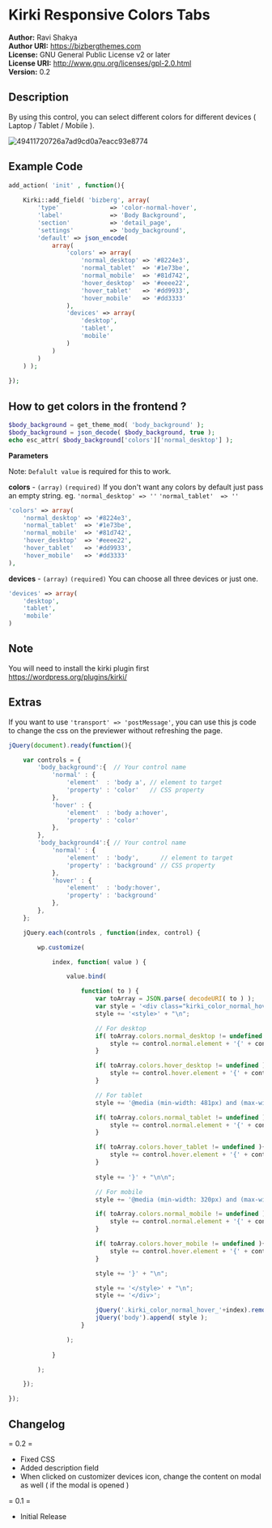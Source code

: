 # Kirki Responsive Colors Tabs

**Author:** Ravi Shakya  
**Author URI:** https://bizbergthemes.com  
**License:** GNU General Public License v2 or later  
**License URI:** http://www.gnu.org/licenses/gpl-2.0.html  
**Version:** 0.2

## Description ##

By using this control, you can select different colors for different devices ( Laptop / Tablet / Mobile ). 

![49411720726a7ad9cd0a7eacc93e8774](https://user-images.githubusercontent.com/11089018/138320158-d31a75ca-7abc-4ccb-a995-2cc073554c82.gif)

## Example Code ##

````php
add_action( 'init' , function(){
	
	Kirki::add_field( 'bizberg', array(
		'type'              => 'color-normal-hover',
		'label'             => 'Body Background',
		'section'           => 'detail_page',
		'settings'          => 'body_background',
		'default' => json_encode(
			array(				
				'colors' => array(
					'normal_desktop' => '#8224e3',
					'normal_tablet'  => '#1e73be',
					'normal_mobile'  => '#81d742',
					'hover_desktop'  => '#eeee22',
					'hover_tablet'   => '#dd9933',
					'hover_mobile'   => '#dd3333'
				),
				'devices' => array(
					'desktop',
					'tablet',
					'mobile'
				)		
			)
		) 
	) );
  
});
````
## How to get colors in the frontend ? ##
````php
$body_background = get_theme_mod( 'body_background' );
$body_background = json_decode( $body_background, true );
echo esc_attr( $body_background['colors']['normal_desktop'] );
````
**Parameters**

Note: `Defalult value` is required for this to work. 

**colors**       - `(array)` `(required)` If you don't want any colors by default just pass an empty string. eg. `'normal_desktop' => ''` `'normal_tablet'  => ''`
````php
'colors' => array(
	'normal_desktop' => '#8224e3',
	'normal_tablet'  => '#1e73be',
	'normal_mobile'  => '#81d742',
	'hover_desktop'  => '#eeee22',
	'hover_tablet'   => '#dd9933',
	'hover_mobile'   => '#dd3333'
),
````
**devices**       - `(array)` `(required)` You can choose all three devices or just one.
````php
'devices' => array(
	'desktop',
	'tablet',
	'mobile'
)
````
## Note ##
You will need to install the kirki plugin first https://wordpress.org/plugins/kirki/

## Extras ##
If you want to use `'transport' => 'postMessage'`, you can use this js code to change the css on the previewer without refreshing the page.
````javascript
jQuery(document).ready(function(){

    var controls = {
        'body_background':{  // Your control name
            'normal' : {
                'element'  : 'body a', // element to target
                'property' : 'color'   // CSS property
            },
            'hover' : {
                'element'  : 'body a:hover',
                'property' : 'color'
            },
        },
        'body_background4':{ // Your control name
            'normal' : {
                'element'  : 'body',      // element to target
                'property' : 'background' // CSS property
            },
            'hover' : {
                'element'  : 'body:hover',
                'property' : 'background'
            },
        },
    };

    jQuery.each(controls , function(index, control) { 

        wp.customize(

            index, function( value ) {

                value.bind(

                    function( to ) {
                        var toArray = JSON.parse( decodeURI( to ) );
                        var style = '<div class="kirki_color_normal_hover_' + index + '">' + "\n";
                        style += '<style>' + "\n";

                        // For desktop
                        if( toArray.colors.normal_desktop != undefined ){
                            style += control.normal.element + '{' + control.normal.property + ':' + toArray.colors.normal_desktop + ' !important}' + "\n";
                        }

                        if( toArray.colors.hover_desktop != undefined ){
                            style += control.hover.element + '{' + control.hover.property + ':' + toArray.colors.hover_desktop + ' !important}' + "\n\n";
                        }

                        // For tablet
                        style += '@media (min-width: 481px) and (max-width: 1024px){' + "\n";

                        if( toArray.colors.normal_tablet != undefined ){
                            style += control.normal.element + '{' + control.normal.property + ':' + toArray.colors.normal_tablet + ' !important}' + "\n";
                        }

                        if( toArray.colors.hover_tablet != undefined ){
                            style += control.hover.element + '{' + control.hover.property + ':' + toArray.colors.hover_tablet + ' !important}' + "\n";
                        }
                        
                        style += '}' + "\n\n";

                        // For mobile
                        style += '@media (min-width: 320px) and (max-width: 480px){' + "\n";

                        if( toArray.colors.normal_mobile != undefined ){
                            style += control.normal.element + '{' + control.normal.property + ':' + toArray.colors.normal_mobile + ' !important}' + "\n";
                        }

                        if( toArray.colors.hover_mobile != undefined ){
                            style += control.hover.element + '{' + control.hover.property + ':' + toArray.colors.hover_mobile + ' !important}' + "\n";
                        }

                        style += '}' + "\n";

                        style += '</style>' + "\n";
                        style += '</div>';

                        jQuery('.kirki_color_normal_hover_'+index).remove();
                        jQuery('body').append( style );
                    }

                );
                
            }

        );

    });

});
````

## Changelog ##

= 0.2 =
- Fixed CSS
- Added description field
- When clicked on customizer devices icon, change the content on modal as well ( if the modal is opened )

= 0.1 =
- Initial Release
